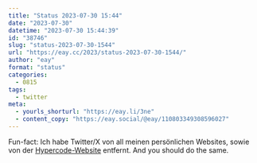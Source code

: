 ```yaml
---
title: "Status 2023-07-30 15:44"
date: "2023-07-30"
datetime: "2023-07-30 15:44:39"
id: "38746"
slug: "status-2023-07-30-1544"
url: "https://eay.cc/2023/status-2023-07-30-1544/"
author: "eay"
format: "status"
categories:
  - 0815
tags:
  - twitter
meta:
  - yourls_shorturl: "https://eay.li/3ne"
  - content_copy: "https://eay.social/@eay/110803349308596027"
---
```


Fun-fact: Ich habe Twitter/X von all meinen persönlichen Websites, sowie von der [Hypercode-Website](https://hypercode.de/) entfernt. And you should do the same.
